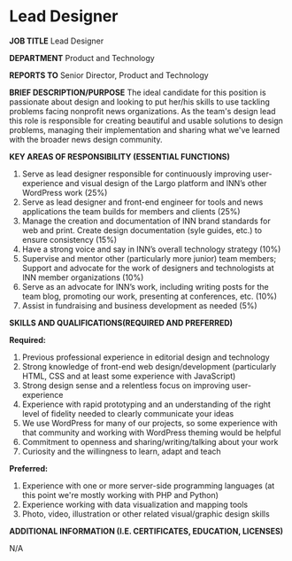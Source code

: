 # Lead Designer

**JOB TITLE** Lead Designer

**DEPARTMENT** Product and Technology

**REPORTS TO** Senior Director, Product and Technology

**BRIEF DESCRIPTION/PURPOSE** The ideal candidate for this position is passionate about design and looking to put her/his skills to use tackling problems facing nonprofit news organizations. As the team's design lead this role is responsible for creating beautiful and usable solutions to design problems, managing their implementation and sharing what we've learned with the broader news design community. 

**KEY AREAS OF RESPONSIBILITY (ESSENTIAL FUNCTIONS)**

1. Serve as lead designer responsible for continuously improving user-experience and visual design of the Largo platform and INN’s other WordPress work (25%)
2. Serve as lead designer and front-end engineer for tools and news applications the team builds for members and clients (25%)
3. Manage the creation and documentation of INN brand standards for web and print. Create design documentation (syle guides, etc.) to ensure consistency (15%)
4. Have a strong voice and say in INN’s overall technology strategy (10%)
5. Supervise and mentor other (particularly more junior) team members; Support and advocate for the work of designers and technologists at INN member organizations (10%)
6. Serve as an advocate for INN’s work, including writing posts for the team blog, promoting our work, presenting at conferences, etc. (10%)
7. Assist in fundraising and business development as needed (5%)

**SKILLS AND QUALIFICATIONS(REQUIRED AND PREFERRED)**

**Required:**

1. Previous professional experience in editorial design and technology
2. Strong knowledge of front-end web design/development (particularly HTML, CSS and at least some experience with JavaScript)
3. Strong design sense and a relentless focus on improving user-experience
4. Experience with rapid prototyping and an understanding of the right level of fidelity needed to clearly communicate your ideas
5. We use WordPress for many of our projects, so some experience with that community and working with WordPress theming would be helpful
6. Commitment to openness and sharing/writing/talking about your work
7. Curiosity and the willingness to learn, adapt and teach

**Preferred:**

1. Experience with one or more server-side programming languages (at this point we're mostly working with PHP and Python)
2. Experience working with data visualization and mapping tools
3. Photo, video, illustration or other related visual/graphic design skills

**ADDITIONAL INFORMATION (I.E. CERTIFICATES, EDUCATION, LICENSES)**

N/A
